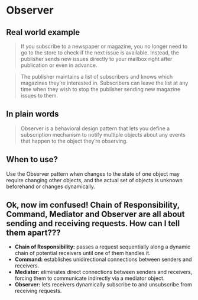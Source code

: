 # Observer

## Real world example

> If you subscribe to a newspaper or magazine, you no longer need to go to the store to check if the next issue is available. Instead, the publisher sends new issues directly to your mailbox right after publication or even in advance.

> The publisher maintains a list of subscribers and knows which magazines they’re interested in. Subscribers can leave the list at any time when they wish to stop the publisher sending new magazine issues to them.

## In plain words

> Observer is a behavioral design pattern that lets you define a subscription mechanism to notify multiple objects about any events that happen to the object they’re observing.

## When to use?

Use the Observer pattern when changes to the state of one object may require changing other objects, and the actual set of objects is unknown beforehand or changes dynamically.

## Ok, now im confused! Chain of Responsibility, Command, Mediator and Observer are all about sending and receiving requests. How can I tell them apart???

 * **Chain of Responsibility:** passes a request sequentially along a dynamic chain of potential receivers until one of them handles it.
 * **Command:** establishes unidirectional connections between senders and receivers.
 * **Mediator:** eliminates direct connections between senders and receivers, forcing them to communicate indirectly via a mediator object.
 * **Observer:** lets receivers dynamically subscribe to and unsubscribe from receiving requests.